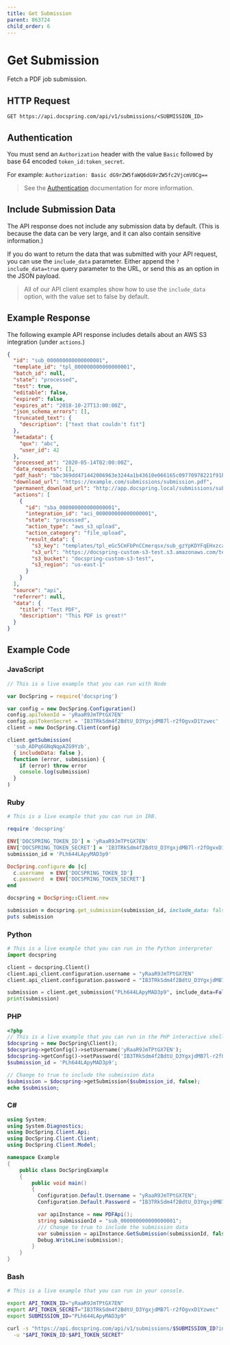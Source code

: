 ```yaml
---
title: Get Submission
parent: 863724
child_order: 6
---
```


# Get Submission

Fetch a PDF job submission.

## HTTP Request

`GET https://api.docspring.com/api/v1/submissions/<SUBMISSION_ID>`

## Authentication

You must send an `Authorization` header with the value `Basic` followed by base 64 encoded `token_id:token_secret`.

For example: `Authorization: Basic dG9rZW5faWQ6dG9rZW5fc2VjcmV0Cg==`

> See the [Authentication](../../install-api-client/authentication) documentation for more information.

## Include Submission Data

The API response does not include any submission data by default. (This is because the data can be very large, and it can also contain sensitive information.)

If you do want to return the data that was submitted with your API request, you can use the `include_data` parameter. Either append the `?include_data=true` query parameter to the URL, or send this as an option in the JSON payload.

> All of our API client examples show how to use the `include_data` option, with the value set to false by default.

## Example Response

The following example API response includes details about an AWS S3 integration (under `actions`.)

```json
{
  "id": "sub_000000000000000001",
  "template_id": "tpl_000000000000000001",
  "batch_id": null,
  "state": "processed",
  "test": true,
  "editable": false,
  "expired": false,
  "expires_at": "2018-10-27T13:00:00Z",
  "json_schema_errors": [],
  "truncated_text": {
    "description": ["text that couldn't fit"]
  },
  "metadata": {
    "qux": "abc",
    "user_id": 42
  },
  "processed_at": "2020-05-14T02:00:00Z",
  "data_requests": [],
  "pdf_hash": "bbc369dd471442006963e3244a1b43610e066165c09770978221f91bd7ace8f5",
  "download_url": "https://example.com/submissions/submission.pdf",
  "permanent_download_url": "http://app.docspring.local/submissions/sub_000000000000000001/download",
  "actions": [
    {
      "id": "sba_000000000000000001",
      "integration_id": "aci_000000000000000001",
      "state": "processed",
      "action_type": "aws_s3_upload",
      "action_category": "file_upload",
      "result_data": {
        "s3_key": "templates/tpl_eGc5CmFbPnCCmerqsx/sub_gzYpKDYFqEHxzca4kK.pdf",
        "s3_url": "https://docspring-custom-s3-test.s3.amazonaws.com/templates/tpl_eGc5CmFbPnCCmerqsx/sub_gzYpKDYFqEHxzca4kK.pdf",
        "s3_bucket": "docspring-custom-s3-test",
        "s3_region": "us-east-1"
      }
    }
  ],
  "source": "api",
  "referrer": null,
  "data": {
    "title": "Test PDF",
    "description": "This PDF is great!"
  }
}
```

## Example Code

### JavaScript

```javascript
// This is a live example that you can run with Node

var DocSpring = require('docspring')

var config = new DocSpring.Configuration()
config.apiTokenId = 'yRaaR9JmTPtGX7EN'
config.apiTokenSecret = 'IB3TRkSdm4f2BdtU_D3YgxjdMB7l-r2fOgvxD1Yzwec'
client = new DocSpring.Client(config)

client.getSubmission(
  'sub_ADPq6GNqNqpAZG9Yzb',
  { includeData: false },
  function (error, submission) {
    if (error) throw error
    console.log(submission)
  }
)
```

### Ruby

```ruby
# This is a live example that you can run in IRB.

require 'docspring'

ENV['DOCSPRING_TOKEN_ID'] = 'yRaaR9JmTPtGX7EN'
ENV['DOCSPRING_TOKEN_SECRET'] = 'IB3TRkSdm4f2BdtU_D3YgxjdMB7l-r2fOgvxD1Yzwec'
submission_id = 'PLh644LApyMAD3p9'

DocSpring.configure do |c|
  c.username  = ENV['DOCSPRING_TOKEN_ID']
  c.password  = ENV['DOCSPRING_TOKEN_SECRET']
end

docspring = DocSpring::Client.new

submission = docspring.get_submission(submission_id, include_data: false)
puts submission
```

### Python

```python
# This is a live example that you can run in the Python interpreter
import docspring

client = docspring.Client()
client.api_client.configuration.username = "yRaaR9JmTPtGX7EN"
client.api_client.configuration.password = "IB3TRkSdm4f2BdtU_D3YgxjdMB7l-r2fOgvxD1Yzwec"

submission = client.get_submission("PLh644LApyMAD3p9", include_data=False)
print(submission)
```

### PHP

```php
<?php
// This is a live example that you can run in the PHP interactive shell (php -a)
$docspring = new DocSpring\Client();
$docspring->getConfig()->setUsername('yRaaR9JmTPtGX7EN');
$docspring->getConfig()->setPassword('IB3TRkSdm4f2BdtU_D3YgxjdMB7l-r2fOgvxD1Yzwec');
$submission_id = 'PLh644LApyMAD3p9';

// Change to true to include the submission data
$submission = $docspring->getSubmission($submission_id, false);
echo $submission;
```

### C#

```csharp
using System;
using System.Diagnostics;
using DocSpring.Client.Api;
using DocSpring.Client.Client;
using DocSpring.Client.Model;

namespace Example
{
    public class DocSpringExample
    {
        public void main()
        {
          Configuration.Default.Username = "yRaaR9JmTPtGX7EN";
          Configuration.Default.Password = "IB3TRkSdm4f2BdtU_D3YgxjdMB7l-r2fOgvxD1Yzwec";

          var apiInstance = new PDFApi();
          string submissionId = "sub_000000000000000001";
          /// Change to true to include the submission data
          var submission = apiInstance.GetSubmission(submissionId, false);
          Debug.WriteLine(submission);
        }
    }
}
```

### Bash

```bash
# This is a live example that you can run in your console.

export API_TOKEN_ID="yRaaR9JmTPtGX7EN"
export API_TOKEN_SECRET="IB3TRkSdm4f2BdtU_D3YgxjdMB7l-r2fOgvxD1Yzwec"
export SUBMISSION_ID="PLh644LApyMAD3p9"

curl -s "https://api.docspring.com/api/v1/submissions/$SUBMISSION_ID?include_data=false" \
  -u "$API_TOKEN_ID:$API_TOKEN_SECRET"
```
